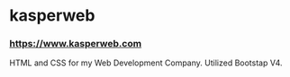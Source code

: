 # kasperweb

### https://www.kasperweb.com

HTML and CSS for my Web Development Company. Utilized Bootstap V4.
